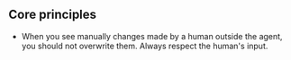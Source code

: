 ## Core principles

- When you see manually changes made by a human outside the agent, you should not overwrite them. Always respect the human's input.
